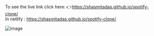 To see the live link click here: 👉https://shasmitadas.github.io/spotify-clone/
<br/>
In netlify : https://shasmitadas.github.io/spotify-clone/



![image](https://github.com/shasmitadas/spotify-clone/assets/108916161/3915e33e-406f-4e75-b769-6d66aaec7f1b)
